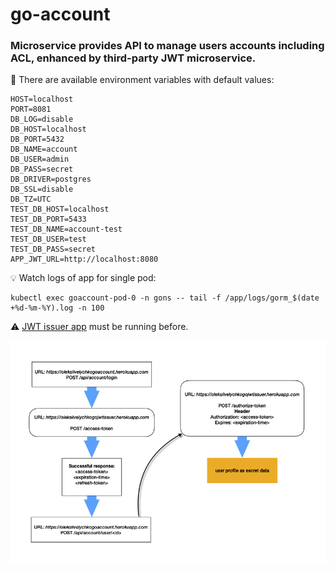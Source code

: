 # go-account

### Microservice provides API to manage users accounts including ACL, enhanced by third-party JWT microservice.

📌 There are available environment variables with default values:
```
HOST=localhost
PORT=8081
DB_LOG=disable
DB_HOST=localhost
DB_PORT=5432
DB_NAME=account
DB_USER=admin
DB_PASS=secret
DB_DRIVER=postgres
DB_SSL=disable
DB_TZ=UTC
TEST_DB_HOST=localhost
TEST_DB_PORT=5433
TEST_DB_NAME=account-test
TEST_DB_USER=test
TEST_DB_PASS=secret
APP_JWT_URL=http://localhost:8080
```

💡 Watch logs of app for single pod:
```
kubectl exec goaccount-pod-0 -n gons -- tail -f /app/logs/gorm_$(date +%d-%m-%Y).log -n 100
```

⚠️ <a href="https://github.com/oleksiivelychko/go-jwt-issuer">JWT issuer app</a> must be running before.

![How it works](social_preview.png)
